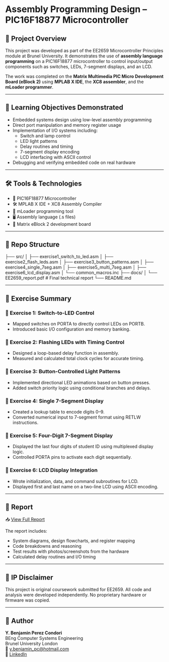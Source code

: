 # Assembly Programming Design – PIC16F18877 Microcontroller

## 🎯 Project Overview

This project was developed as part of the EE2659 Microcontroller Principles module at Brunel University. It demonstrates the use of **assembly language programming** on a PIC16F18877 microcontroller to control input/output components such as switches, LEDs, 7-segment displays, and an LCD.

The work was completed on the **Matrix Multimedia PIC Micro Development Board (eBlock 2)** using **MPLAB X IDE**, the **XC8 assembler**, and the **mLoader programmer**.

---

## 🧠 Learning Objectives Demonstrated

- Embedded systems design using low-level assembly programming
- Direct port manipulation and memory register usage
- Implementation of I/O systems including:
  - Switch and lamp control
  - LED light patterns
  - Delay routines and timing
  - 7-segment display encoding
  - LCD interfacing with ASCII control
- Debugging and verifying embedded code on real hardware

---

## 🛠 Tools & Technologies

- 🧠 PIC16F18877 Microcontroller
- 🛠 MPLAB X IDE + XC8 Assembly Compiler
- 🧩 mLoader programming tool
- 🖥 Assembly language (.s files)
- 🧾 Matrix eBlock 2 development board

---

## 📁 Repo Structure

├── src/
│ ├── exercise1_switch_to_led.asm
│ ├── exercise2_flash_leds.asm
│ ├── exercise3_button_patterns.asm
│ ├── exercise4_single_7seg.asm
│ ├── exercise5_multi_7seg.asm
│ ├── exercise6_lcd_display.asm
│ └── common_macros.inc
├── docs/
│ └── EE2659_report.pdf # Final technical report
└── README.md


---

## 🧪 Exercise Summary

### 🔹 Exercise 1: Switch-to-LED Control
- Mapped switches on PORTA to directly control LEDs on PORTB.
- Introduced basic I/O configuration and memory banking.

### 🔹 Exercise 2: Flashing LEDs with Timing Control
- Designed a loop-based delay function in assembly.
- Measured and calculated total clock cycles for accurate timing.

### 🔹 Exercise 3: Button-Controlled Light Patterns
- Implemented directional LED animations based on button presses.
- Added switch priority logic using conditional branches and delays.

### 🔹 Exercise 4: Single 7-Segment Display
- Created a lookup table to encode digits 0–9.
- Converted numerical input to 7-segment format using RETLW instructions.

### 🔹 Exercise 5: Four-Digit 7-Segment Display
- Displayed the last four digits of student ID using multiplexed display logic.
- Controlled PORTA pins to activate each digit sequentially.

### 🔹 Exercise 6: LCD Display Integration
- Wrote initialization, data, and command subroutines for LCD.
- Displayed first and last name on a two-line LCD using ASCII encoding.

---

## 📄 Report

📥 [View Full Report](./docs/EE2659_report.pdf)

The report includes:
- System diagrams, design flowcharts, and register mapping
- Code breakdowns and reasoning
- Test results with photos/screenshots from the hardware
- Calculated delay routines and I/O timing

---

## 🔐 IP Disclaimer

This project is original coursework submitted for EE2659. All code and analysis were developed independently. No proprietary hardware or firmware was copied.

---

## 👤 Author

**Y. Benjamin Perez Condori**  
BEng Computer Systems Engineering  
Brunel University London  
📧 y.benjamin_pc@hotmail.com  
🔗 [LinkedIn](https://www.linkedin.com/in/ybenjaminpc/)
